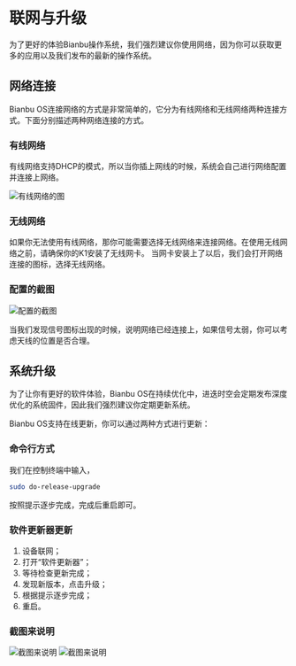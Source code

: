# 联网与升级

为了更好的体验Bianbu操作系统，我们强烈建议你使用网络，因为你可以获取更多的应用以及我们发布的最新的操作系统。

## 网络连接

Bianbu OS连接网络的方式是非常简单的，它分为有线网络和无线网络两种连接方式。下面分别描述两种网络连接的方式。

### 有线网络

有线网络支持DHCP的模式，所以当你插上网线的时候，系统会自己进行网络配置并连接上网络。



![有线网络的图](/img/k1/os/eth.png)

### 无线网络

如果你无法使用有线网络，那你可能需要选择无线网络来连接网络。在使用无线网络之前，请确保你的K1安装了无线网卡。
当网卡安装上了以后，我们会打开网络连接的图标，选择无线网络。

### 配置的截图

![配置的截图](/img/k1/os/wifi.png)

当我们发现信号图标出现的时候，说明网络已经连接上，如果信号太弱，你可以考虑天线的位置是否合理。

## 系统升级

为了让你有更好的软件体验，Bianbu OS在持续优化中，进迭时空会定期发布深度优化的系统固件，因此我们强烈建议你定期更新系统。

Bianbu OS支持在线更新，你可以通过两种方式进行更新：

### 命令行方式

我们在控制终端中输入，

```bash
sudo do-release-upgrade
```

按照提示逐步完成，完成后重启即可。

### 软件更新器更新

1. 设备联网；
2. 打开“软件更新器”；
3. 等待检查更新完成；
4. 发现新版本，点击升级；
5. 根据提示逐步完成；
6. 重启。

### 截图来说明

![截图来说明](/img/k1/os/package_update.png)
![截图来说明](/img/k1/os/package_update1.png)

